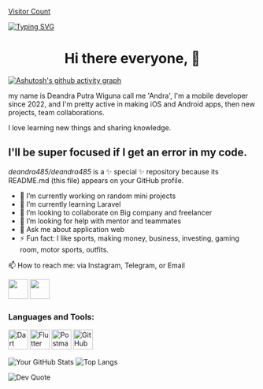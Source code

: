 [Visitor Count](https://visitor-badge.laobi.icu/badge?page_id=deandra485.deandra485)

[![Typing SVG](https://readme-typing-svg.herokuapp.com?font=Fira+Code&size=20&color=33A1FF&lines=BackAnd+Developer;Laravel+FrameWork;PHP+Language)](https://git.io/typing-svg)

<h1 align="center">Hi there everyone, 👋</h1>

[![Ashutosh's github activity graph](https://github-readme-activity-graph.vercel.app/graph?username=deandra485&theme=react-dark)](https://github.com/ashutosh00710/github-readme-activity-graph)

 my name is Deandra Putra Wiguna call me 'Andra',
 I'm a mobile developer since 2022, and I'm pretty active in making iOS and Android apps, then new projects, team collaborations. 

I love learning new things and sharing knowledge. 

I'll be super focused if I get an error in my code.
-
*deandra485/deandra485* is a ✨ special ✨ repository because its README.md (this file) appears on your GitHub profile.

- 🔭 I’m currently working on random mini projects
- 🌱 I’m currently learning Laravel
- 👯 I’m looking to collaborate on Big company and freelancer
- 🤔 I’m looking for help with mentor and teammates
- 💬 Ask me about application web
- ⚡ Fun fact: I like sports, making money, business, investing, gaming room, motor sports, outfits.

📫 How to reach me: via Instagram, Telegram, or Email

<a href="https://instagram.com/deandra485"><img src="https://cdn.jsdelivr.net/npm/simple-icons/icons/instagram.svg" width="40" height="40"></a>
<a href="https://telegram.com/deandra485"><img src="https://cdn.jsdelivr.net/npm/simple-icons/icons/telegram.svg" width="40" height="40"></a>


### Languages and Tools:

<p align="left">
  <img src="https://cdn.jsdelivr.net/gh/devicons/devicon/icons/php/php-original.svg" alt="Dart" width="40" height="40"/>
  <img src="https://cdn.jsdelivr.net/gh/devicons/devicon/icons/laravel/laravel-original.svg" alt="Flutter" width="40" height="40"/>
  <img src="https://cdn.jsdelivr.net/gh/devicons/devicon/icons/javascript/javascript-original.svg" alt="Postman" width="40" height="40"/>
  <img src="https://cdn.jsdelivr.net/gh/devicons/devicon/icons/github/github-original.svg" alt="GitHub" width="40" height="40"/>
</p>


![Your GitHub Stats](https://github-readme-stats.vercel.app/api?username=deandra485&show_icons=true&theme=light)
![Top Langs](https://github-readme-stats.vercel.app/api/top-langs/?username=deandra485&layout=compact&theme=light)


![Dev Quote](https://quotes-github-readme.vercel.app/api?type=horizontal&theme=radical)
